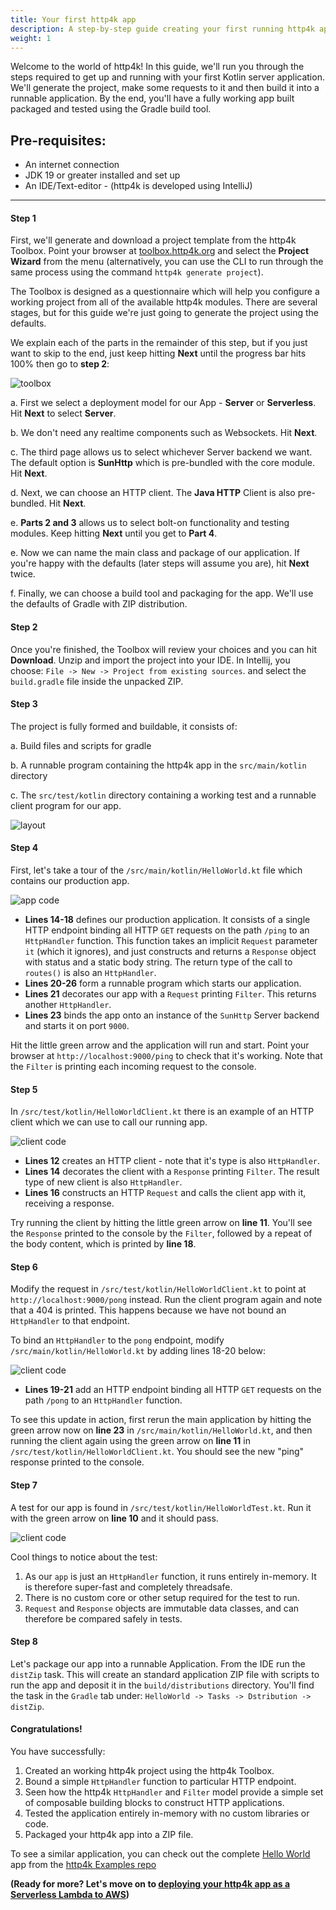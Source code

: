```yaml
---
title: Your first http4k app
description: A step-by-step guide creating your first running http4k app
weight: 1
---
```


Welcome to the world of http4k! In this guide, we'll run you through the steps required to get up and running with your first Kotlin server application. We'll generate the project, make some requests to it and then build it into a runnable application. By the end, you'll have a fully working app built packaged and tested using the Gradle build tool.

## Pre-requisites:
- An internet connection
- JDK 19 or greater installed and set up
- An IDE/Text-editor - (http4k is developed using IntelliJ)

<hr/>

#### Step 1
First, we'll generate and download a project template from the http4k Toolbox. Point your browser at [toolbox.http4k.org](https://toolbox.http4k.org) and select the **Project Wizard** from the menu (alternatively, you can use the CLI to run through the same process using the command `http4k generate project`).

The Toolbox is designed as a questionnaire which will help you configure a working project from all of the available http4k modules. There are several stages, but for this guide we're just going to generate the project using the defaults. 

We explain each of the parts in the remainder of this step, but if you just want to skip to the end, just keep hitting **Next** until the progress bar hits 100% then go to **step 2**:

<img class="blogImageMid" src="step1.png" alt="toolbox"/>

a. First we select a deployment model for our App - **Server** or **Serverless**. Hit **Next** to select **Server**.

b. We don't need any realtime components such as Websockets. Hit **Next**.

c. The third page allows us to select whichever Server backend we want. The default option is **SunHttp** which is pre-bundled with the core module. Hit **Next**.

d. Next, we can choose an HTTP client. The **Java HTTP** Client is also pre-bundled. Hit **Next**.

e. **Parts 2 and 3** allows us to select bolt-on functionality and testing modules. Keep hitting **Next** until you get to **Part 4**.

e. Now we can name the main class and package of our application. If you're happy with the defaults (later steps will assume you are), hit **Next** twice.

f. Finally, we can choose a build tool and packaging for the app. We'll use the defaults of Gradle with ZIP distribution.

#### Step 2
Once you're finished, the Toolbox will review your choices and you can hit **Download**. Unzip and import the project into your IDE. In Intellij, you choose: `File -> New -> Project from existing sources`. and select the `build.gradle` file inside the unpacked ZIP.

#### Step 3
The project is fully formed and buildable, it consists of:

a. Build files and scripts for gradle

b. A runnable program containing the http4k app in the `src/main/kotlin` directory

c. The `src/test/kotlin` directory containing a working test and a runnable client program for our app.

<img class="blogImageMid" src="step3.png" alt="layout"/>

#### Step 4
First, let's take a tour of the `/src/main/kotlin/HelloWorld.kt` file which contains our production app.

<img class="blogImageMid" src="step4.png" alt="app code"/>

- **Lines 14-18** defines our production application. It consists of a single HTTP endpoint binding all HTTP `GET` requests on the path `/ping` to an `HttpHandler` function. This   function takes an implicit `Request` parameter `it` (which it ignores), and just constructs and returns a `Response` object with status and a static body string. The return type of the call to `routes()` is also an `HttpHandler`.
- **Lines 20-26** form a runnable program which starts our application.
- **Lines 21** decorates our app with a `Request` printing `Filter`. This returns another `HttpHandler`. 
- **Lines 23**  binds the app onto an instance of the `SunHttp` Server backend and starts it on port `9000`.

Hit the little green arrow and the application will run and start. Point your browser at `http://localhost:9000/ping` to check that it's working. Note that the `Filter` is printing each incoming request to the console.

#### Step 5
In `/src/test/kotlin/HelloWorldClient.kt` there is an example of an HTTP client which we can use to call our running app.

<img class="blogImageMid" src="step5.png" alt="client code"/>

- **Lines 12** creates an HTTP client - note that it's type is also `HttpHandler`.
- **Lines 14** decorates the client with a `Response` printing `Filter`. The result type of new client is also `HttpHandler`.
- **Lines 16** constructs an HTTP `Request` and calls the client app with it, receiving a response.

Try running the client by hitting the little green arrow on **line 11**. You'll see the `Response` printed to the console by the `Filter`, followed by a repeat of the body content, which is printed by **line 18**.

#### Step 6
Modify the request in `/src/test/kotlin/HelloWorldClient.kt` to point at `http://localhost:9000/pong` instead. Run the client program again and note that a 404 is printed. This happens because we have not bound an `HttpHandler` to that endpoint.

To bind an `HttpHandler` to the `pong` endpoint, modify `/src/main/kotlin/HelloWorld.kt` by adding lines 18-20 below:

<img class="blogImageMid" src="step6.png" alt="client code"/>

- **Lines 19-21** add an HTTP endpoint binding all HTTP `GET` requests on the path `/pong` to an `HttpHandler` function.

To see this update in action, first rerun the main application by hitting the green arrow now on **line 23** in `/src/main/kotlin/HelloWorld.kt`, and then running the client again using the green arrow on **line 11** in `/src/test/kotlin/HelloWorldClient.kt`. You should see the new "ping" response printed to the console.

#### Step 7
A test for our app is found in `/src/test/kotlin/HelloWorldTest.kt`. Run it with the green arrow on **line 10** and it should pass.

<img class="blogImageMid" src="step7.png" alt="client code"/>

Cool things to notice about the test:

1. As our `app` is just an `HttpHandler` function, it runs entirely in-memory. It is therefore super-fast and completely threadsafe.
2. There is no custom core or other setup required for the test to run.
3. `Request` and `Response` objects are immutable data classes, and can therefore be compared safely in tests.

#### Step 8
Let's package our app into a runnable Application. From the IDE run  the `distZip` task. This will create an standard application ZIP file with scripts to run the app and deposit it in the `build/distributions` directory. You'll find the task in the `Gradle` tab under: `HelloWorld -> Tasks -> Dstribution -> distZip`.

#### Congratulations!
You have successfully:

1. Created an working http4k project using the http4k Toolbox. 
2. Bound a simple `HttpHandler` function to particular HTTP endpoint.
3. Seen how the http4k `HttpHandler` and `Filter` model provide a simple set of composable building blocks to construct HTTP applications.  
4. Tested the application entirely in-memory with no custom libraries or code.
5. Packaged your http4k app into a ZIP file.

To see a similar application, you can check out the complete [Hello World](https://github.com/http4k/examples/tree/master/hello-world) app from the [http4k Examples repo](https://github.com/http4k/examples/)

**(Ready for more? Let's move on to [deploying your http4k app as a Serverless Lambda to AWS](/tutorial/serverless_http4k_with_aws_lambda))**

